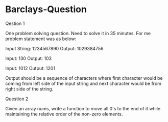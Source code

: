 # Barclays-Question

Qestion 1

One problem solving question. Need to solve it in 35 minutes. For me problem statement was as below:

Input String: 1234567890
Output: 1029384756

Input: 130
Output: 103



Input: 1012
Output: 1201

Output should be a sequence of characters where first character would be coming from left side of the input string and next character would be from right side of the string.

Question 2

Given an array nums, write a function to move all 0's to the end of it while maintaining the relative order of the non-zero elements.
